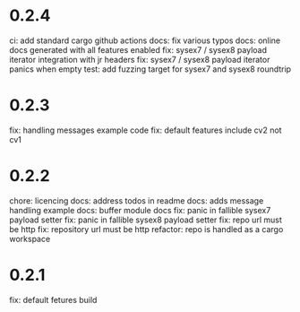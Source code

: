 # 0.2.4
ci: add standard cargo github actions
docs: fix various typos
docs: online docs generated with all features enabled
fix: sysex7 / sysex8 payload iterator integration with jr headers
fix: sysex7 / sysex8 payload iterator panics when empty
test: add fuzzing target for sysex7 and sysex8 roundtrip

# 0.2.3
fix: handling messages example code
fix: default features include cv2 not cv1

# 0.2.2
chore: licencing
docs: address todos in readme
docs: adds message handling example
docs: buffer module docs
fix: panic in fallible sysex7 payload setter
fix: panic in fallible sysex8 payload setter
fix: repo url must be http
fix: repository url must be http
refactor: repo is handled as a cargo workspace

# 0.2.1
fix: default fetures build
